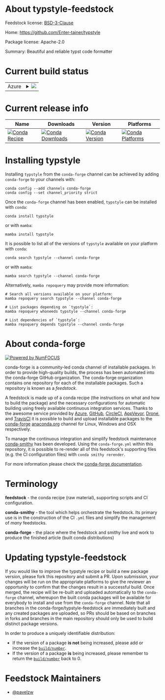 About typstyle-feedstock
========================

Feedstock license: [BSD-3-Clause](https://github.com/conda-forge/typstyle-feedstock/blob/main/LICENSE.txt)

Home: https://github.com/Enter-tainer/typstyle

Package license: Apache-2.0

Summary: Beautiful and reliable typst code formatter

Current build status
====================


<table>
    
  <tr>
    <td>Azure</td>
    <td>
      <details>
        <summary>
          <a href="https://dev.azure.com/conda-forge/feedstock-builds/_build/latest?definitionId=22565&branchName=main">
            <img src="https://dev.azure.com/conda-forge/feedstock-builds/_apis/build/status/typstyle-feedstock?branchName=main">
          </a>
        </summary>
        <table>
          <thead><tr><th>Variant</th><th>Status</th></tr></thead>
          <tbody><tr>
              <td>linux_64</td>
              <td>
                <a href="https://dev.azure.com/conda-forge/feedstock-builds/_build/latest?definitionId=22565&branchName=main">
                  <img src="https://dev.azure.com/conda-forge/feedstock-builds/_apis/build/status/typstyle-feedstock?branchName=main&jobName=linux&configuration=linux%20linux_64_" alt="variant">
                </a>
              </td>
            </tr><tr>
              <td>linux_aarch64</td>
              <td>
                <a href="https://dev.azure.com/conda-forge/feedstock-builds/_build/latest?definitionId=22565&branchName=main">
                  <img src="https://dev.azure.com/conda-forge/feedstock-builds/_apis/build/status/typstyle-feedstock?branchName=main&jobName=linux&configuration=linux%20linux_aarch64_" alt="variant">
                </a>
              </td>
            </tr><tr>
              <td>linux_ppc64le</td>
              <td>
                <a href="https://dev.azure.com/conda-forge/feedstock-builds/_build/latest?definitionId=22565&branchName=main">
                  <img src="https://dev.azure.com/conda-forge/feedstock-builds/_apis/build/status/typstyle-feedstock?branchName=main&jobName=linux&configuration=linux%20linux_ppc64le_" alt="variant">
                </a>
              </td>
            </tr><tr>
              <td>osx_64</td>
              <td>
                <a href="https://dev.azure.com/conda-forge/feedstock-builds/_build/latest?definitionId=22565&branchName=main">
                  <img src="https://dev.azure.com/conda-forge/feedstock-builds/_apis/build/status/typstyle-feedstock?branchName=main&jobName=osx&configuration=osx%20osx_64_" alt="variant">
                </a>
              </td>
            </tr><tr>
              <td>osx_arm64</td>
              <td>
                <a href="https://dev.azure.com/conda-forge/feedstock-builds/_build/latest?definitionId=22565&branchName=main">
                  <img src="https://dev.azure.com/conda-forge/feedstock-builds/_apis/build/status/typstyle-feedstock?branchName=main&jobName=osx&configuration=osx%20osx_arm64_" alt="variant">
                </a>
              </td>
            </tr><tr>
              <td>win_64</td>
              <td>
                <a href="https://dev.azure.com/conda-forge/feedstock-builds/_build/latest?definitionId=22565&branchName=main">
                  <img src="https://dev.azure.com/conda-forge/feedstock-builds/_apis/build/status/typstyle-feedstock?branchName=main&jobName=win&configuration=win%20win_64_" alt="variant">
                </a>
              </td>
            </tr>
          </tbody>
        </table>
      </details>
    </td>
  </tr>
</table>

Current release info
====================

| Name | Downloads | Version | Platforms |
| --- | --- | --- | --- |
| [![Conda Recipe](https://img.shields.io/badge/recipe-typstyle-green.svg)](https://anaconda.org/conda-forge/typstyle) | [![Conda Downloads](https://img.shields.io/conda/dn/conda-forge/typstyle.svg)](https://anaconda.org/conda-forge/typstyle) | [![Conda Version](https://img.shields.io/conda/vn/conda-forge/typstyle.svg)](https://anaconda.org/conda-forge/typstyle) | [![Conda Platforms](https://img.shields.io/conda/pn/conda-forge/typstyle.svg)](https://anaconda.org/conda-forge/typstyle) |

Installing typstyle
===================

Installing `typstyle` from the `conda-forge` channel can be achieved by adding `conda-forge` to your channels with:

```
conda config --add channels conda-forge
conda config --set channel_priority strict
```

Once the `conda-forge` channel has been enabled, `typstyle` can be installed with `conda`:

```
conda install typstyle
```

or with `mamba`:

```
mamba install typstyle
```

It is possible to list all of the versions of `typstyle` available on your platform with `conda`:

```
conda search typstyle --channel conda-forge
```

or with `mamba`:

```
mamba search typstyle --channel conda-forge
```

Alternatively, `mamba repoquery` may provide more information:

```
# Search all versions available on your platform:
mamba repoquery search typstyle --channel conda-forge

# List packages depending on `typstyle`:
mamba repoquery whoneeds typstyle --channel conda-forge

# List dependencies of `typstyle`:
mamba repoquery depends typstyle --channel conda-forge
```


About conda-forge
=================

[![Powered by
NumFOCUS](https://img.shields.io/badge/powered%20by-NumFOCUS-orange.svg?style=flat&colorA=E1523D&colorB=007D8A)](https://numfocus.org)

conda-forge is a community-led conda channel of installable packages.
In order to provide high-quality builds, the process has been automated into the
conda-forge GitHub organization. The conda-forge organization contains one repository
for each of the installable packages. Such a repository is known as a *feedstock*.

A feedstock is made up of a conda recipe (the instructions on what and how to build
the package) and the necessary configurations for automatic building using freely
available continuous integration services. Thanks to the awesome service provided by
[Azure](https://azure.microsoft.com/en-us/services/devops/), [GitHub](https://github.com/),
[CircleCI](https://circleci.com/), [AppVeyor](https://www.appveyor.com/),
[Drone](https://cloud.drone.io/welcome), and [TravisCI](https://travis-ci.com/)
it is possible to build and upload installable packages to the
[conda-forge](https://anaconda.org/conda-forge) [anaconda.org](https://anaconda.org/)
channel for Linux, Windows and OSX respectively.

To manage the continuous integration and simplify feedstock maintenance
[conda-smithy](https://github.com/conda-forge/conda-smithy) has been developed.
Using the ``conda-forge.yml`` within this repository, it is possible to re-render all of
this feedstock's supporting files (e.g. the CI configuration files) with ``conda smithy rerender``.

For more information please check the [conda-forge documentation](https://conda-forge.org/docs/).

Terminology
===========

**feedstock** - the conda recipe (raw material), supporting scripts and CI configuration.

**conda-smithy** - the tool which helps orchestrate the feedstock.
                   Its primary use is in the construction of the CI ``.yml`` files
                   and simplify the management of *many* feedstocks.

**conda-forge** - the place where the feedstock and smithy live and work to
                  produce the finished article (built conda distributions)


Updating typstyle-feedstock
===========================

If you would like to improve the typstyle recipe or build a new
package version, please fork this repository and submit a PR. Upon submission,
your changes will be run on the appropriate platforms to give the reviewer an
opportunity to confirm that the changes result in a successful build. Once
merged, the recipe will be re-built and uploaded automatically to the
`conda-forge` channel, whereupon the built conda packages will be available for
everybody to install and use from the `conda-forge` channel.
Note that all branches in the conda-forge/typstyle-feedstock are
immediately built and any created packages are uploaded, so PRs should be based
on branches in forks and branches in the main repository should only be used to
build distinct package versions.

In order to produce a uniquely identifiable distribution:
 * If the version of a package **is not** being increased, please add or increase
   the [``build/number``](https://docs.conda.io/projects/conda-build/en/latest/resources/define-metadata.html#build-number-and-string).
 * If the version of a package **is** being increased, please remember to return
   the [``build/number``](https://docs.conda.io/projects/conda-build/en/latest/resources/define-metadata.html#build-number-and-string)
   back to 0.

Feedstock Maintainers
=====================

* [@pavelzw](https://github.com/pavelzw/)

